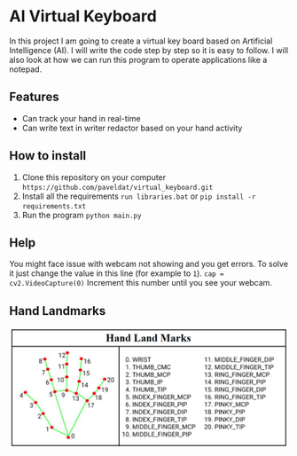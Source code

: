 # AI Virtual Keyboard
In this project I am going to create a virtual key board based on Artificial Intelligence (AI).
I will write the code step by step so it is easy to follow.
I will also look at how we can run this program to operate applications like a notepad.

## Features
* Can track your hand in real-time
* Can write text in writer redactor based on your hand activity

## How to install
1. Clone this repository on your computer
`https://github.com/paveldat/virtual_keyboard.git`
2. Install all the requirements
`run libraries.bat` or
`pip install -r requirements.txt`
3. Run the program
`python main.py`

## Help
You might face issue with webcam not showing and you get errors.
To solve it just change the value in this line (for example to `1`).
`cap = cv2.VideoCapture(0)`
Increment this number until you see your webcam.

## Hand Landmarks
<img src="https://github.com/paveldat/gesture_volume_control_v2/blob/main/img/HandLandmarks.png">

